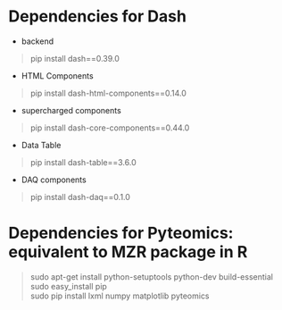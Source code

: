 # Dependencies for Dash 
* backend <br />
> pip install dash==0.39.0 <br />
* HTML Components <br />
> pip install dash-html-components==0.14.0 <br />
* supercharged components <br />
> pip install dash-core-components==0.44.0  <br />
* Data Table <br />
> pip install dash-table==3.6.0  <br />
* DAQ components <br />
> pip install dash-daq==0.1.0 <br />
# Dependencies for Pyteomics: equivalent to MZR package in R 
> sudo apt-get install python-setuptools python-dev build-essential <br />
> sudo easy_install pip <br />
> sudo pip install lxml numpy matplotlib pyteomics <br />
